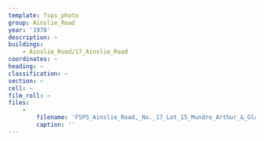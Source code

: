 ```yaml
---
template: fsps_photo
group: Ainslie_Road
year: '1978'
description: ~
buildings:
    - Ainslie_Road/17_Ainslie_Road
coordinates: ~
heading: ~
classification: ~
section: ~
cell: ~
film_roll: ~
files:
    -
        filename: 'FSPS_Ainslie_Road,_No._17_Lot_15_Mundro_Arthur_&_Gladys,_3-1-E_1978.png'
        caption: ''
---
```

